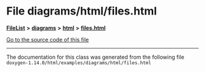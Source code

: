 

# File diagrams/html/files.html



[**FileList**](files.md) **>** [**diagrams**](dir_1d8108902fe9fce2c57b5dd3e7275f0e.md) **>** [**html**](dir_4a624174fd5a184fb57d315f1eb34b84.md) **>** [**files.html**](diagrams_2html_2files_8html.md)

[Go to the source code of this file](diagrams_2html_2files_8html_source.md)





































































------------------------------
The documentation for this class was generated from the following file `doxygen-1.14.0/html/examples/diagrams/html/files.html`

